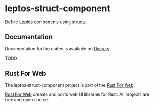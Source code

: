 # leptos-struct-component

Define [Leptos](https://leptos.dev/) components using structs.

## Documentation

Documentation for the crates is available on [Docs.rs](https://docs.rs/):

TODO

## Rust For Web

The leptos-struct-component project is part of the [Rust For Web](https://github.com/RustForWeb).

[Rust For Web](https://github.com/RustForWeb) creates and ports web UI libraries for Rust. All projects are free and open source.
